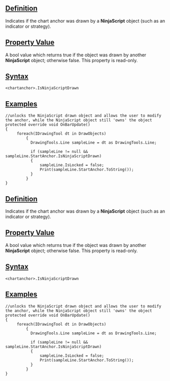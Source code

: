 ## [Definition](https://developer.ninjatrader.com/docs/desktop/isninjascriptdrawn\#definition)

Indicates if the chart anchor was drawn by a **NinjaScript** object (such as an indicator or strategy).

## [Property Value](https://developer.ninjatrader.com/docs/desktop/isninjascriptdrawn\#property-value)

A bool value which returns true if the object was drawn by another **NinjaScript** object; otherwise false. This property is read-only.

## [Syntax](https://developer.ninjatrader.com/docs/desktop/isninjascriptdrawn\#syntax)

`<chartanchor>.IsNinjaScriptDrawn`

## [Examples](https://developer.ninjatrader.com/docs/desktop/isninjascriptdrawn\#examples)

```jsx-150469391 csharp
//unlocks the NinjaScript drawn object and allows the user to modify the anchor, while the NinjaScript object still 'owns' the object
protected override void OnBarUpdate()
{
     foreach(IDrawingTool dt in DrawObjects)
         {
           DrawingTools.Line sampleLine = dt as DrawingTools.Line;

           if (sampleLine != null && sampleLine.StartAnchor.IsNinjaScriptDrawn)
           {
               sampleLine.IsLocked = false;
               Print(sampleLine.StartAnchor.ToString());
           }
         }
}

```

## [Definition](https://developer.ninjatrader.com/docs/desktop/isninjascriptdrawn\#definition)

Indicates if the chart anchor was drawn by a **NinjaScript** object (such as an indicator or strategy).

## [Property Value](https://developer.ninjatrader.com/docs/desktop/isninjascriptdrawn\#property-value)

A bool value which returns true if the object was drawn by another **NinjaScript** object; otherwise false. This property is read-only.

## [Syntax](https://developer.ninjatrader.com/docs/desktop/isninjascriptdrawn\#syntax)

`<chartanchor>.IsNinjaScriptDrawn`

## [Examples](https://developer.ninjatrader.com/docs/desktop/isninjascriptdrawn\#examples)

```jsx-150469391 csharp
//unlocks the NinjaScript drawn object and allows the user to modify the anchor, while the NinjaScript object still 'owns' the object
protected override void OnBarUpdate()
{
     foreach(IDrawingTool dt in DrawObjects)
         {
           DrawingTools.Line sampleLine = dt as DrawingTools.Line;

           if (sampleLine != null && sampleLine.StartAnchor.IsNinjaScriptDrawn)
           {
               sampleLine.IsLocked = false;
               Print(sampleLine.StartAnchor.ToString());
           }
         }
}

```